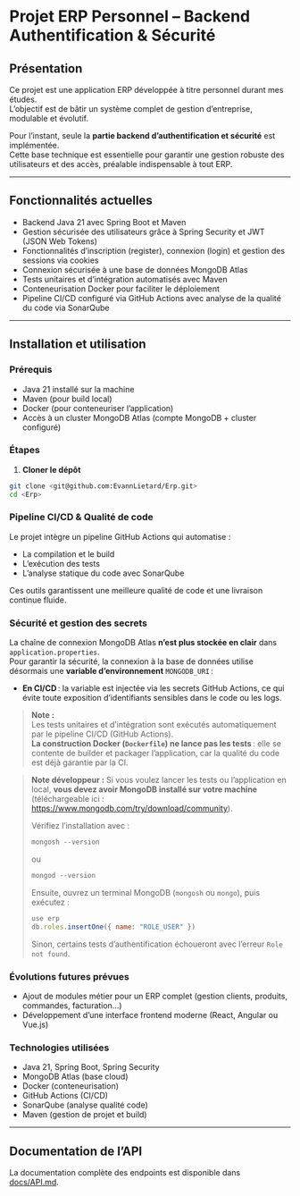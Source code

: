 # Projet ERP Personnel – Backend Authentification & Sécurité

## Présentation

Ce projet est une application ERP développée à titre personnel durant mes études.  
L’objectif est de bâtir un système complet de gestion d’entreprise, modulable et évolutif.

Pour l’instant, seule la **partie backend d’authentification et sécurité** est implémentée.  
Cette base technique est essentielle pour garantir une gestion robuste des utilisateurs et des accès, préalable indispensable à tout ERP.

---

## Fonctionnalités actuelles

- Backend Java 21 avec Spring Boot et Maven  
- Gestion sécurisée des utilisateurs grâce à Spring Security et JWT (JSON Web Tokens)  
- Fonctionnalités d’inscription (register), connexion (login) et gestion des sessions via cookies  
- Connexion sécurisée à une base de données MongoDB Atlas  
- Tests unitaires et d’intégration automatisés avec Maven  
- Conteneurisation Docker pour faciliter le déploiement  
- Pipeline CI/CD configuré via GitHub Actions avec analyse de la qualité du code via SonarQube  

---

## Installation et utilisation

### Prérequis

- Java 21 installé sur la machine  
- Maven (pour build local)  
- Docker (pour conteneuriser l’application)  
- Accès à un cluster MongoDB Atlas (compte MongoDB + cluster configuré)  

### Étapes

1. **Cloner le dépôt**  
```bash
git clone <git@github.com:EvannLietard/Erp.git>
cd <Erp>
```

### Pipeline CI/CD & Qualité de code

Le projet intègre un pipeline GitHub Actions qui automatise :

- La compilation et le build
- L’exécution des tests
- L’analyse statique du code avec SonarQube

Ces outils garantissent une meilleure qualité de code et une livraison continue fluide.

### Sécurité et gestion des secrets

La chaîne de connexion MongoDB Atlas **n’est plus stockée en clair** dans `application.properties`.  
Pour garantir la sécurité, la connexion à la base de données utilise désormais une **variable d’environnement** `MONGODB_URI` :

- **En CI/CD** : la variable est injectée via les secrets GitHub Actions, ce qui évite toute exposition d’identifiants sensibles dans le code ou les logs.

> **Note :**  
> Les tests unitaires et d’intégration sont exécutés automatiquement par le pipeline CI/CD (GitHub Actions).  
> **La construction Docker (`Dockerfile`) ne lance pas les tests** : elle se contente de builder et packager l’application, car la qualité du code est déjà garantie par la CI.

> **Note développeur :**
> Si vous voulez lancer les tests ou l’application en local, **vous devez avoir MongoDB installé sur votre machine** (téléchargeable ici : https://www.mongodb.com/try/download/community).
>
> Vérifiez l’installation avec :
> ```powershell
> mongosh --version
> ```
> ou
> ```powershell
> mongod --version
> ```
>
> Ensuite, ouvrez un terminal MongoDB (`mongosh` ou `mongo`), puis exécutez :
> 
> ```js
> use erp
> db.roles.insertOne({ name: "ROLE_USER" })
> ```
>
> Sinon, certains tests d’authentification échoueront avec l’erreur `Role not found`.

### Évolutions futures prévues

- Ajout de modules métier pour un ERP complet (gestion clients, produits, commandes, facturation...)
- Développement d’une interface frontend moderne (React, Angular ou Vue.js)

### Technologies utilisées

- Java 21, Spring Boot, Spring Security
- MongoDB Atlas (base cloud)
- Docker (conteneurisation)
- GitHub Actions (CI/CD)
- SonarQube (analyse qualité code)
- Maven (gestion de projet et build)

---

## Documentation de l’API

La documentation complète des endpoints est disponible dans [docs/API.md](docs/API.md).



